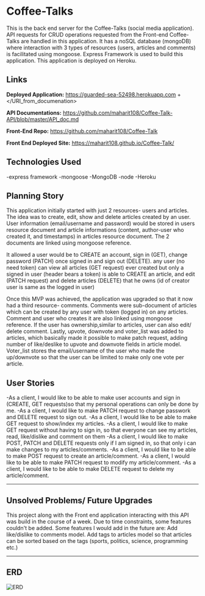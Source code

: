 # Coffee-Talks

This is the back end server for the Coffee-Talks (social media application). API requests for CRUD operations requested from the Front-end Coffee-Talks are handled in this application. It has a noSQL database (mongoDB) where interaction with 3 types of resources (users, articles and comments) is facilitated using mongoose. Express Framework is used to build this application. This application is deployed on Heroku.

## Links

**Deployed Application:** <https://guarded-sea-52498.herokuapp.com> + </URI_from_documenation>

**API Documentations:** <https://github.com/maharit108/Coffee-Talk-API/blob/master/API_doc.md>

**Front-End Repo:** <https://github.com/maharit108/Coffee-Talk>

**Front End Deployed Site:** <https://maharit108.github.io/Coffee-Talk/>

## Technologies Used
  -express framework
  -mongoose
  -MongoDB
  -node
  -Heroku

## Planning Story
This application initially started with just 2 resources- users and articles. The idea was to create, edit, show and delete articles created by an user. User information (email/username and password) would be stored in users resource document and article informations (content, author-user who created it, and timestamps) in articles resource document. The 2 documents are linked using mongoose reference.

It allowed a user would be to CREATE an account, sign in (GET), change password (PATCH) once signed in and sign out (DELETE). any user (no need token) can view all articles (GET request) ever created but only a signed in user (header bears a token) is able to CREATE an article, and edit (PATCH request) and delete articles (DELETE) that he owns (id of creator user is same as the logged in user)

Once this MVP was achieved, the application was upgraded so that it now had a third resource- comments. Comments were sub-document of articles which can be created by any user with token (logged in) on any articles. Comment and user who creates it are also linked using mongoose reference. If the user has ownership,similar to articles, user can also edit/ delete comment.
Lastly, upvote, downvote and voter_list was added to articles, which basically made it possible to make patch request, adding number of like/deslike to upvote and downvote fields in article model. Voter_list stores the email/username of the user who made the up/downvote so that the user can be limited to make only one vote per article.

## User Stories
  -As a client, I would like to be able to make user accounts and sign in (CREATE, GET requests)so that my personal operations can only be done by me.
  -As a client, I would like to make PATCH request to change passwork and DELETE request to sign out.
  -As a client, I would like to be able to make GET request to show/index my articles.
  -As a client, I would like to make GET request without having to sign in, so that everyone can see my articles, read, like/dislike and comment on them
  -As a client, I would like to make POST, PATCH and DELETE requests only if I am signed in, so that only i can make changes to my articles/comments.
  -As a client, I would like to be able to make POST request to create an article/comment.
  -As a client, I would like to be able to make PATCH request to modify my article/comment.
  -As a client, I would like to be able to make DELETE request to delete my article/comment.
___
## Unsolved Problems/ Future Upgrades
This project along with the Front end application interacting with this API was build in the course of a week. Due to time constraints, some features couldn't be added. Some features I would add in the future are:
Add like/dislike to comments model.
Add tags to articles model so that articles can be sorted based on the tags (sports, politics, science, programming etc.)
___
## ERD
![ERD]('./20200915_224233.jpg')
